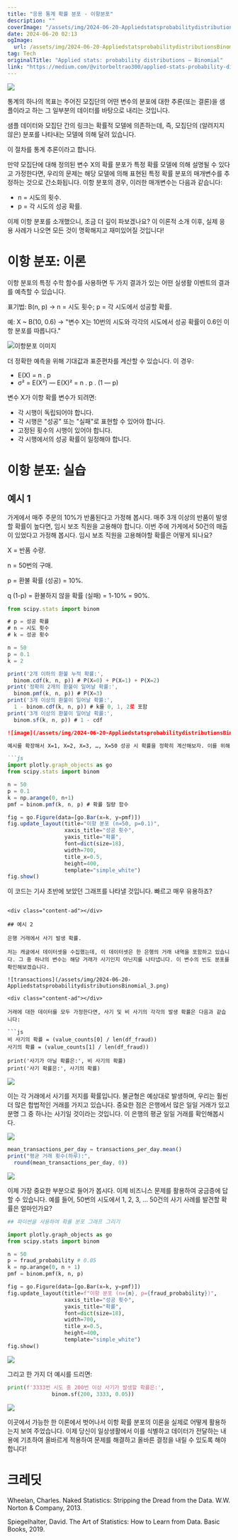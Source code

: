 ```yaml
---
title: "응용 통계 확률 분포 - 이항분포"
description: ""
coverImage: "/assets/img/2024-06-20-AppliedstatsprobabilitydistributionsBinomial_0.png"
date: 2024-06-20 02:13
ogImage: 
  url: /assets/img/2024-06-20-AppliedstatsprobabilitydistributionsBinomial_0.png
tag: Tech
originalTitle: "Applied stats: probability distributions — Binomial"
link: "https://medium.com/@vitorbeltrao300/applied-stats-probability-distributions-binomial-95276bdcab54"
---
```



<img src="/assets/img/2024-06-20-AppliedstatsprobabilitydistributionsBinomial_0.png" />

통계의 하나의 목표는 주어진 모집단의 어떤 변수의 분포에 대한 추론(또는 결론)을 샘플이라고 하는 그 일부분의 데이터를 바탕으로 내리는 것입니다.

샘플 데이터와 모집단 간의 링크는 확률적 모델에 의존하는데, 즉, 모집단의 (알려지지 않은) 분포를 나타내는 모델에 의해 달려 있습니다.

이 절차를 통계 추론이라고 합니다.

<div class="content-ad"></div>

만약 모집단에 대해 정의된 변수 X의 확률 분포가 특정 확률 모델에 의해 설명될 수 있다고 가정한다면, 우리의 문제는 해당 모델에 의해 표현된 특정 확률 분포의 매개변수를 추정하는 것으로 간소화됩니다. 이항 분포의 경우, 이러한 매개변수는 다음과 같습니다:

- n = 시도의 횟수.
- p = 각 시도의 성공 확률.

이제 이항 분포를 소개했으니, 조금 더 깊이 파보겠나요? 이 이론적 소개 이후, 실제 응용 사례가 나오면 모든 것이 명확해지고 재미있어질 것입니다!

# 이항 분포: 이론

<div class="content-ad"></div>

이항 분포의 특정 수학 함수를 사용하면 두 가지 결과가 있는 어떤 실생활 이벤트의 결과를 예측할 수 있습니다.

표기법: B(n, p) → n = 시도 횟수; p = 각 시도에서 성공할 확률.

예: X ~ B(10, 0.6) → "변수 X는 10번의 시도와 각각의 시도에서 성공 확률이 0.6인 이항 분포를 따릅니다."

![이항분포 이미지](/assets/img/2024-06-20-AppliedstatsprobabilitydistributionsBinomial_1.png)

<div class="content-ad"></div>

더 정확한 예측을 위해 기대값과 표준편차를 계산할 수 있습니다. 이 경우:

- E(X) = n . p
- σ² = E(X²) — E(X)² = n . p . (1 — p)

변수 X가 이항 확률 변수가 되려면:

- 각 시행이 독립되어야 합니다.
- 각 시행은 "성공" 또는 "실패"로 표현할 수 있어야 합니다.
- 고정된 횟수의 시행이 있어야 합니다.
- 각 시행에서의 성공 확률이 일정해야 합니다.

<div class="content-ad"></div>

# 이항 분포: 실습

## 예시 1

가게에서 매주 주문의 10%가 반품된다고 가정해 봅시다. 매주 3개 이상의 반품이 발생할 확률이 높다면, 임시 보조 직원을 고용해야 합니다. 이번 주에 가게에서 50건의 매출이 있었다고 가정해 봅시다. 임시 보조 직원을 고용해야할 확률은 어떻게 되나요?

X = 반품 수량.

<div class="content-ad"></div>

n = 50번의 구매.

p = 환불 확률 (성공) = 10%.

q (1-p) = 환불하지 않을 확률 (실패) = 1-10% = 90%.

```js
from scipy.stats import binom

# p = 성공 확률
# n = 시도 횟수
# k = 성공 횟수

n = 50
p = 0.1
k = 2

print('2개 이하의 환불 누적 확률:', 
  binom.cdf(k, n, p)) # P(X=0) + P(X=1) + P(X=2)
print('정확히 2개의 환불이 일어날 확률:', 
  binom.pmf(k, n, p)) # P(X=3)
print('3개 이상의 환불이 일어날 확률:', 
  1 - binom.cdf(k, n, p)) # k를 0, 1, 2로 포함
print('3개 이상의 환불이 일어날 확률:', 
  binom.sf(k, n, p)) # 1 - cdf
```

<div class="content-ad"></div>

```markdown
![image](/assets/img/2024-06-20-AppliedstatsprobabilitydistributionsBinomial_2.png)

예시를 확장해서 X=1, X=2, X=3, …, X=50 성공 시 확률을 정확히 계산해보자. 이를 위해 단순히 확률질량함수를 사용하면 된다. 왜냐하면 이는 이산형 변수이기 때문이다.

```js
import plotly.graph_objects as go
from scipy.stats import binom

n = 50
p = 0.1
k = np.arange(0, n+1)
pmf = binom.pmf(k, n, p) # 확률 질량 함수

fig = go.Figure(data=[go.Bar(x=k, y=pmf)])
fig.update_layout(title="이항 분포 (n=50, p=0.1)",
                  xaxis_title="성공 횟수",
                  yaxis_title="확률",
                  font=dict(size=18),
                  width=700,
                  title_x=0.5,
                  height=400,
                  template="simple_white")
fig.show()
```

이 코드는 기사 초반에 보았던 그래프를 나타낼 것입니다. 빠르고 매우 유용하죠?
```

<div class="content-ad"></div>

## 예시 2

은행 거래에서 사기 발생 확률.

저는 캐글에서 데이터셋을 수집했는데, 이 데이터셋은 한 은행의 거래 내역을 포함하고 있습니다. 그 중 하나의 변수는 해당 거래가 사기인지 아닌지를 나타냅니다. 이 변수의 빈도 분포를 확인해보겠습니다.

![transactions](/assets/img/2024-06-20-AppliedstatsprobabilitydistributionsBinomial_3.png)

<div class="content-ad"></div>

거래에 대한 데이터를 모두 가정한다면, 사기 및 비 사기의 각각의 발생 확률은 다음과 같습니다:

```js
비 사기의 확률 = (value_counts[0] / len(df_fraud))
사기의 확률 = (value_counts[1] / len(df_fraud))

print('사기가 아닐 확률은:', 비 사기의 확률)
print('사기 확률은:', 사기의 확률)
```

<img src="/assets/img/2024-06-20-AppliedstatsprobabilitydistributionsBinomial_4.png" />

이는 각 거래에서 사기를 저지를 확률입니다. 불균형은 예상대로 발생하며, 우리는 훨씬 더 많은 합법적인 거래를 가지고 있습니다. 중요한 점은 은행에서 많은 일일 거래가 있고 분명 그 중 하나는 사기일 것이라는 것입니다. 이 은행의 평균 일일 거래를 확인해봅시다.

<div class="content-ad"></div>

<img src="/assets/img/2024-06-20-AppliedstatsprobabilitydistributionsBinomial_5.png" />

```js
mean_transactions_per_day = transactions_per_day.mean()
print("평균 거래 횟수(하루):", 
  round(mean_transactions_per_day, 0))
```

<img src="/assets/img/2024-06-20-AppliedstatsprobabilitydistributionsBinomial_6.png" />

이제 가장 중요한 부분으로 들어가 봅시다. 이제 비즈니스 문제를 활용하여 궁금증에 답할 수 있습니다. 예를 들어, 50번의 시도에서 1, 2, 3, ... 50건의 사기 사례를 발견할 확률은 얼마인가요?

<div class="content-ad"></div>

```python
## 파이썬을 사용하여 확률 분포 그래프 그리기

import plotly.graph_objects as go
from scipy.stats import binom

n = 50
p = fraud_probability # 0.05
k = np.arange(0, n + 1)
pmf = binom.pmf(k, n, p)

fig = go.Figure(data=[go.Bar(x=k, y=pmf)])
fig.update_layout(title=f"이항 분포 (n={n}, p={fraud_probability})",
                  xaxis_title="성공 횟수",
                  yaxis_title="확률",
                  font=dict(size=18),
                  width=700,
                  title_x=0.5,
                  height=400,
                  template="simple_white")
fig.show()
```

<img src="/assets/img/2024-06-20-AppliedstatsprobabilitydistributionsBinomial_7.png" />

그리고 한 가지 더 예시를 드리면:

```python
print(f'3333번 시도 중 200번 이상 사기가 발생할 확률은:', 
              binom.sf(200, 3333, 0.05))
```

<div class="content-ad"></div>

<img src="/assets/img/2024-06-20-AppliedstatsprobabilitydistributionsBinomial_8.png" />

이곳에서 가능한 한 이론에서 벗어나서 이항 확률 분포의 이론을 실제로 어떻게 활용하는지 보여 주었습니다. 이제 당신이 일상생활에서 이를 식별하고 데이터가 전달하는 내용에 기초하여 올바르게 적용하여 문제를 해결하고 올바른 결정을 내릴 수 있도록 해야 합니다!

# 크레딧

Wheelan, Charles. Naked Statistics: Stripping the Dread from the Data. W.W. Norton & Company, 2013.

<div class="content-ad"></div>

Spiegelhalter, David. The Art of Statistics: How to Learn from Data. Basic Books, 2019.